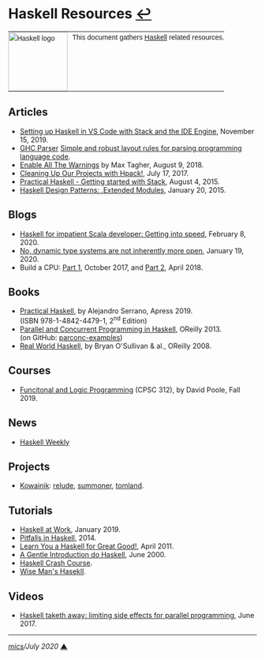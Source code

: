 # <span id="top">Haskell Resources</span> <span style="size:25%;"><a href="README.md">↩</a></span>

<table style="font-family:Helvetica,Arial;font-size:14px;line-height:1.6;">
  <tr>
  <td style="border:0;padding:0 10px 0 0;min-width:120px;"><a href="https://www.haskell.org/" rel="external"><img style="border:0;" src="https://wiki.haskell.org/wikiupload/6/62/Double_lambda.png" width="120" alt="Haskell logo"/></a></td>
  <td style="border:0;padding:0;vertical-align:text-top;">This document gathers <a href="https://www.haskell.org/" rel="external">Haskell</a> related resources.
  </td>
  </tr>
</table>

## <span id="articles">Articles</span>

- [Setting up Haskell in VS Code with Stack and the IDE Engine][article_doig], November 15, 2019.
- [GHC Parser][ghc_parser]
[Simple and robust layout rules for parsing programming language code][article_abela].
- [Enable All The Warnings][article_tagher] by Max Tagher, August 9, 2018.
- [Cleaning Up Our Projects with Hpack!][article_hpack], July 17, 2017.
- [Practical Haskell - Getting started with Stack][article_seanhess], August 4, 2015.
- [Haskell Design Patterns: .Extended Modules][article_jaspervdj], January 20, 2015.

## <span id="blogs">Blogs</span>

- [Haskell for impatient Scala developer: Getting into speed](https://msitko.pl/blog/2020/02/08/haskell-getting-into-speed.html), February 8, 2020.
- [No, dynamic type systems are not inherently more open](https://lexi-lambda.github.io/blog/2020/01/19/no-dynamic-type-systems-are-not-inherently-more-open/), January 19, 2020.
- Build a CPU: [Part 1](https://yager.io/CPU/CPU2.html), October 2017, and [Part 2](https://yager.io/CPU/CPU2.html), April 2018.

## <span id="books">Books</span>

- [Practical Haskell][book_practical_haskell], by Alejandro Serrano, Apress 2019.</br>(ISBN 978-1-4842-4479-1, 2<sup>nd</sup> Edition)
- [Parallel and Concurrent Programming in Haskell][parconc_book], OReilly 2013.<br/>(on GitHub: [parconc-examples][parconc_examples])
- [Real World Haskell][book_real_world], by Bryan O'Sullivan &amp; al., OReilly 2008.

## <span id="courses">Courses</span>

- [Funcitonal and Logic Programming](https://www.cs.ubc.ca/~poole/cs312/2019/) (CPSC 312), by David Poole, Fall 2019.

## <span id="news">News</span>

- [Haskell Weekly][haskell_weekly]

## <span id="projects">Projects</span>

- [Kowainik][kowainik_github]: [relude][kowainik_relude],  [summoner][kowainik_summoner], [tomland][kowainik_tomland].

## <span id="tutorials">Tutorials</span>

- [Haskell at Work][tuto_haskell_at_work], January 2019.
- [Pitfalls in Haskell][haskell_pitfalls], 2014.
- [Learn You a Haskell for Great Good!][learn_you_haskell], April 2011.
- [A Gentle Introduction do Haskell][haskell_tutorial], June 2000.
- [Haskell Crash Course](https://yager.io/CrashCourse/Haskell.html).
- [Wise Man's Hasekll](https://andre.tips/wmh/).

## <span id="videos">Videos</span>

- [Haskell taketh away: limiting side effects for parallel programming][video_newton], June 2017.

***

*[mics](https://lampwww.epfl.ch/~michelou/)/July 2020* [**&#9650;**](#top)
<span id="bottom">&nbsp;</span>

<!-- link refs -->

[article_abela]: http://www.cse.chalmers.se/~abela/master/layout-parsing.html
[article_doig]: https://medium.com/@dogwith1eye/setting-up-haskell-in-vs-code-with-stack-and-the-ide-engine-81d49eda3ecf
[article_hpack]: https://mmhaskell.com/blog/2017/7/17/cleaning-up-our-projects-with-hpack
[article_jaspervdj]: https://jaspervdj.be/posts/2015-01-20-haskell-design-patterns-extended-modules.html
[article_seanhess]: https://seanhess.github.io/2015/08/04/practical-haskell-getting-started.html
[article_tagher]: https://medium.com/mercury-bank/enable-all-the-warnings-a0517bc081c3
[book_practical_haskell]: https://www.apress.com/gp/book/9781484244791
[book_real_world]: http://book.realworldhaskell.org/
[ghc_parser]: https://gitlab.haskell.org/ghc/ghc/wikis/commentary/compiler/parser
[haskell_weekly]: https://haskellweekly.news/newsletter.html
[kowainik_github]: https://kowainik.github.io/
[kowainik_relude]: https://kowainik.github.io/projects/relude
[kowainik_summoner]: https://kowainik.github.io/projects/summoner
[kowainik_tomland]: https://kowainik.github.io/projects/tomland
[haskell_pitfalls]: http://users.jyu.fi/~sapekiis/haskell-pitfalls/
[haskell_tutorial]: https://www.haskell.org/tutorial/index.html
[learn_you_haskell]: http://learnyouahaskell.com/chapters
[parconc_book]: https://simonmar.github.io/pages/pcph.html
[parconc_examples]: https://github.com/simonmar/parconc-examples
[tuto_haskell_at_work]: https://haskell-at-work.com/
[video_newton]: https://youtu.be/lC5UWG5N8oY
